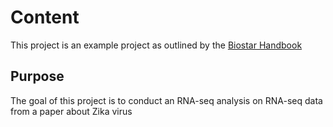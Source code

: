 # Content
This project is an example project as outlined by the [Biostar Handbook](https://www.biostarhandbook.com)

## Purpose
The goal of this project is to conduct an RNA-seq analysis on RNA-seq data from a paper about Zika virus 
